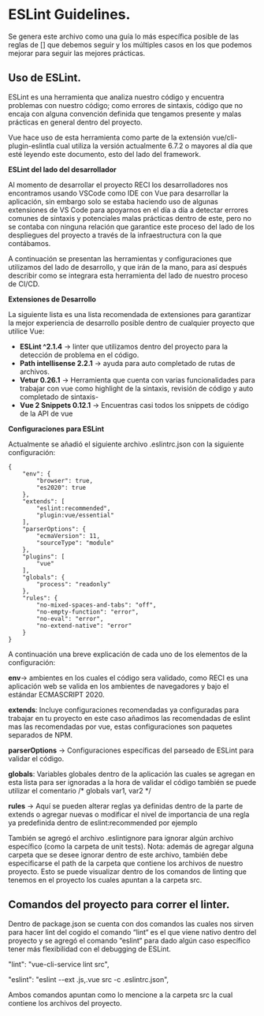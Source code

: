 # ESLint Guidelines.
Se genera este archivo como una guía lo más específica posible de las reglas de [] que debemos seguir y los múltiples casos en los que podemos mejorar para seguir las mejores prácticas.

## Uso de ESLint.

ESLint es una herramienta que analiza nuestro código y encuentra problemas con nuestro código; como errores de sintaxis, código que no encaja con alguna convención definida que tengamos presente y malas prácticas en general dentro del proyecto.

Vue hace uso de esta herramienta como parte de la extensión vue/cli-plugin-eslintla cual utiliza la versión actualmente 6.7.2 o mayores al día que esté leyendo este documento, esto del lado del framework.

**ESLint del lado del desarrollador**

Al momento de desarrollar el proyecto RECI los desarrolladores nos encontramos usando VSCode como IDE con Vue para desarrollar la aplicación, sin embargo solo se estaba haciendo uso de algunas extensiones de VS Code para apoyarnos en el día a día a detectar errores comunes de sintaxis y potenciales malas prácticas dentro de este, pero no se contaba con ninguna relación que garantice este proceso del lado de los despliegues del proyecto a través de la infraestructura con la que contábamos.

A continuación se presentan las herramientas y configuraciones que utilizamos del lado de desarrollo, y que irán de la mano, para así después describir como se integrara esta herramienta del lado de nuestro proceso de CI/CD.

**Extensiones de Desarrollo**

La siguiente lista es una lista recomendada de extensiones para garantizar la mejor experiencia de desarrollo posible dentro de cualquier proyecto que utilice Vue:

 - **ESLint ^2.1.4** → linter que utilizamos dentro del proyecto para la detección de problema en el código.
 - **Path intellisense 2.2.1** → ayuda para auto completado de rutas de archivos.
 - **Vetur 0.26.1** → Herramienta que cuenta con varias funcionalidades para trabajar con vue como highlight de la sintaxis, revisión de código y auto completado de sintaxis-
 - **Vue 2 Snippets 0.12.1** → Encuentras casi todos los snippets de código de la API de vue

**Configuraciones para ESLint**

Actualmente se añadió el siguiente archivo .eslintrc.json con la siguiente configuración:

    {
	    "env": {
		    "browser": true,
		    "es2020": true
	    },
	    "extends": [
		    "eslint:recommended",
		    "plugin:vue/essential"
	    ],
	    "parserOptions": {
		    "ecmaVersion": 11,
		    "sourceType": "module"
	    },
	    "plugins": [
		    "vue"
	    ],
	    "globals": {
		    "process": "readonly"
	    },
	    "rules": {
		    "no-mixed-spaces-and-tabs": "off",
		    "no-empty-function": "error",
		    "no-eval": "error",
		    "no-extend-native": "error"
	    }
    }

A continuación una breve explicación de cada uno de los elementos de la configuración:

**env**→ ambientes en los cuales el código sera validado, como RECI es una aplicación web se valida en los ambientes de navegadores y bajo el estándar ECMASCRIPT 2020.

**extends**: Incluye configuraciones recomendadas ya configuradas para trabajar en tu proyecto en este caso añadimos las recomendadas de eslint mas las recomendadas por vue, estas configuraciones son paquetes separados de NPM.

**parserOptions** → Configuraciones específicas del parseado de ESLint para validar el código.

**globals**: Variables globales dentro de la aplicación las cuales se agregan en esta lista para ser ignoradas a la hora de validar el código también se puede utilizar el comentario /* globals var1, var2 */

**rules** → Aquí se pueden alterar reglas ya definidas dentro de la parte de extends o agregar nuevas o modificar el nivel de importancia de una regla ya predefinida dentro de eslint:recommended por ejemplo

También se agregó el archivo .eslintignore para ignorar algún archivo específico (como la carpeta de unit tests). Nota: además de agregar alguna carpeta que se desee ignorar dentro de este archivo, también debe especificarse el path de la carpeta que contiene los archivos de nuestro proyecto. Esto se puede visualizar dentro de los comandos de linting que tenemos en el proyecto los cuales apuntan a la carpeta src.

## Comandos del proyecto para correr el linter.

Dentro de package.json se cuenta con dos comandos las cuales nos sirven para hacer lint del cogido el comando “lint“ es el que viene nativo dentro del proyecto y se agregó el comando “eslint“ para dado algún caso específico tener más flexibilidad con el debugging de ESLint.

"lint": "vue-cli-service lint src",

"eslint": "eslint --ext .js,.vue src -c .eslintrc.json",

Ambos comandos apuntan como lo mencione a la carpeta src la cual contiene los archivos del proyecto.